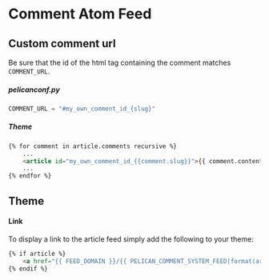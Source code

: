 # Comment Atom Feed
## Custom comment url
Be sure that the id of the html tag containing the comment matches `COMMENT_URL`.

##### pelicanconf.py
```python
COMMENT_URL = "#my_own_comment_id_{slug}"
```

##### Theme
```html
{% for comment in article.comments recursive %}
	...
	<article id="my_own_comment_id_{{comment.slug}}">{{ comment.content }}</article>
	...
{% endfor %}
```
## Theme
#### Link
To display a link to the article feed simply add the following to your theme:

```html
{% if article %}
	<a href="{{ FEED_DOMAIN }}/{{ PELICAN_COMMENT_SYSTEM_FEED|format(article.slug) }}">Comment Atom Feed</a>
{% endif %}
```


